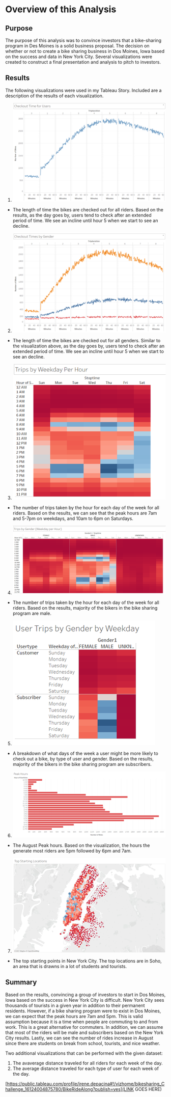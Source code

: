 # Overview of this Analysis 

## Purpose 
The purpose of this analysis was to convince investors that a bike-sharing program in Des Moines is a solid business proposal. The decision on whether or not to create a bike sharing business in Dos Moines, Iowa based on the success and data in New York City. Several visualizations were created to construct a final presentation and analysis to pitch to investors.

## Results 
The following visualizations were used in my Tableau Story. Included are a description of the results of each visualization.
1. ![](https://github.com/irenedepacina/Bikesharing/blob/main/Resources/Checkout%20Time%20for%20Users.png)
- The length of time the bikes are checked out for all riders. Based on the results, as the day goes by, users tend to check after an extended period of time. We see an incline until hour 5 when we start to see an decline.
2. ![](https://github.com/irenedepacina/Bikesharing/blob/main/Resources/Checkout%20Time%20by%20Gender.png)
- The length of time the bikes are checked out for all genders. Similar to the visualization above, as the day goes by, users tend to check after an extended period of time. We see an incline until hour 5 when we start to see an decline.
3. ![](https://github.com/irenedepacina/Bikesharing/blob/main/Resources/Trips%20by%20Weekday%20Per%20Hour.png)
- The number of trips taken by the hour for each day of the week for all riders. Based on the results, we can see that the peak hours are 7am and 5-7pm on weekdays, and 10am to 6pm on Saturdays. 
4. ![](https://github.com/irenedepacina/Bikesharing/blob/main/Resources/Trips%20by%20Gender%20(Weekday%20per%20Hour).png)
- The number of trips taken by the hour for each day of the week for all riders. Based on the results, majority of the bikers in the bike sharing program are male. 
5. ![](https://github.com/irenedepacina/Bikesharing/blob/main/Resources/Users%20Trips%20by%20Gender%20by%20Weekday.png)
- A breakdown of what days of the week a user might be more likely to check out a bike, by type of user and gender. Based on the results, majority of the bikers in the bike sharing program are subscribers.
6. ![](https://github.com/irenedepacina/Bikesharing/blob/main/Resources/August%20Peak%20Hours.png)
- The August Peak hours. Based on the visualization, the hours the generate most riders are 5pm followed by 6pm and 7am.
7. ![](https://github.com/irenedepacina/Bikesharing/blob/main/Resources/Top%20Starting%20Locations.png)
- The top starting points in New York City. The top locations are in Soho, an area that is drawns in a lot of students and tourists. 

## Summary 

Based on the results, convincing a group of investors to start in Dos Moines, Iowa based on the success in New York City is difficult. New York City sees thousands of tourists in a given year in addition to their permanent residents. However, if a bike sharing program were to exist in Dos Moines, we can expect that the peak hours are 7am and 5pm. This is valid assumption because it is a time when people are commuting to and from work. This is a great alternative for commuters. In addition, we can assume that most of the riders will be male and subscribers based on the New York City results. Lastly, we can see the number of rides increase in August since there are students on break from school, tourists, and nice weather.

Two additional visualizations that can be performed with the given dataset:
1. The avaverage distance traveled for all riders for each week of the day.
2. The average distance traveled for each type of user for each week of the day.


[https://public.tableau.com/profile/irene.depacina#!/vizhome/bikesharing_Challenge_16124004875780/BikeRideAlong?publish=yes](LINK GOES HERE)
